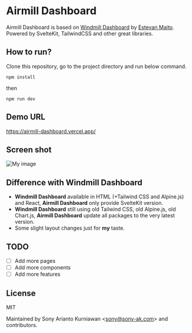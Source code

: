 # Airmill Dashboard

Airmill Dashboard is based on [Windmill Dashboard](https://github.com/estevanmaito/windmill-dashboard) by [Estevan Maito](https://github.com/estevanmaito). Powered by SvelteKit, TailwindCSS and other great libraries.

## How to run?

Clone this repository, go to the project directory and run below command.

```
npm install
```

then

```
npm run dev
```

## Demo URL

https://airmill-dashboard.vercel.app/

## Screen shot

![My image](https://raw.githubusercontent.com/sonyarianto/airmill-dashboard/main/airmill_dashboard-0.1.0.png?9832732)

## Difference with Windmill Dashboard

- **Windmill Dashboard** available in HTML (+Tailwind CSS and Alpine.js) and React, **Airmill Dashboard** only provide SvelteKit version.
- **Windmill Dashboard** still using old Tailwind CSS, old Alpine.js, old Chart.js, **Airmill Dashboard** update all packages to the very latest version.
- Some slight layout changes just for **my** taste.

## TODO

- [ ] Add more pages
- [ ] Add more components
- [ ] Add more features

## License

MIT

Maintained by Sony Arianto Kurniawan <<sony@sony-ak.com>> and contributors.
